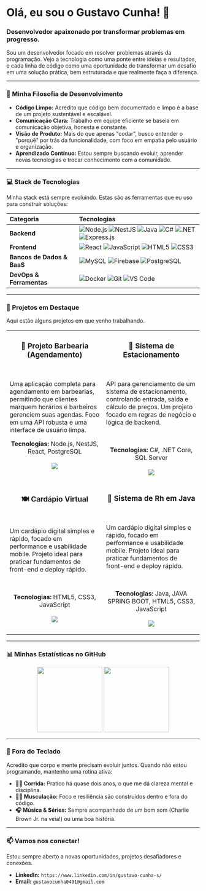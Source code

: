 # Olá, eu sou o Gustavo Cunha! 👋

### Desenvolvedor apaixonado por transformar problemas em progresso.

Sou um desenvolvedor focado em resolver problemas através da programação. Vejo a tecnologia como uma ponte entre ideias e resultados, e cada linha de código como uma oportunidade de transformar um desafio em uma solução prática, bem estruturada e que realmente faça a diferença.

---

### 🚀 Minha Filosofia de Desenvolvimento

* **Código Limpo:** Acredito que código bem documentado e limpo é a base de um projeto sustentável e escalável.
* **Comunicação Clara:** Trabalho em equipe eficiente se baseia em comunicação objetiva, honesta e constante.
* **Visão de Produto:** Mais do que apenas "codar", busco entender o "porquê" por trás da funcionalidade, com foco em empatia pelo usuário e organização.
* **Aprendizado Contínuo:** Estou sempre buscando evoluir, aprender novas tecnologias e trocar conhecimento com a comunidade.

---

### 💻 Stack de Tecnologias

Minha stack está sempre evoluindo. Estas são as ferramentas que eu uso para construir soluções:

| Categoria | Tecnologias |
| :--- | :--- |
| **Backend** | ![Node.js](https://img.shields.io/badge/Node.js-339933?style=for-the-badge&logo=nodedotjs&logoColor=white) ![NestJS](https://img.shields.io/badge/NestJS-E0234E?style=for-the-badge&logo=nestjs&logoColor=white) ![Java](https://img.shields.io/badge/Java-ED8B00?style=for-the-badge&logo=openjdk&logoColor=white) ![C#](https://img.shields.io/badge/C%23-239120?style=for-the-badge&logo=c-sharp&logoColor=white) ![.NET](https://img.shields.io/badge/.NET-512BD4?style=for-the-badge&logo=dotnet&logoColor=white) ![Express.js](https://img.shields.io/badge/Express.js-000000?style=for-the-badge&logo=express&logoColor=white) |
| **Frontend** | ![React](https://img.shields.io/badge/React-20232A?style=for-the-badge&logo=react&logoColor=61DAFB) ![JavaScript](https://img.shields.io/badge/JavaScript-F7DF1E?style=for-the-badge&logo=javascript&logoColor=black) ![HTML5](https://img.shields.io/badge/HTML5-E34F26?style=for-the-badge&logo=html5&logoColor=white) ![CSS3](https://img.shields.io/badge/CSS3-1572B6?style=for-the-badge&logo=css3&logoColor=white) |
| **Bancos de Dados & BaaS** | ![MySQL](https://img.shields.io/badge/MySQL-4479A1?style=for-the-badge&logo=mysql&logoColor=white) ![Firebase](https://img.shields.io/badge/Firebase-FFCA28?style=for-the-badge&logo=firebase&logoColor=black) ![PostgreSQL](https://img.shields.io/badge/PostgreSQL-4169E1?style=for-the-badge&logo=postgresql&logoColor=white) |
| **DevOps & Ferramentas** | ![Docker](https://img.shields.io/badge/Docker-2496ED?style=for-the-badge&logo=docker&logoColor=white) ![Git](https://img.shields.io/badge/Git-F05032?style=for-the-badge&logo=git&logoColor=white) ![VS Code](https://img.shields.io/badge/VS_Code-007ACC?style=for-the-badge&logo=visualstudiocode&logoColor=white) |

---

### 🌟 Projetos em Destaque

Aqui estão alguns projetos em que venho trabalhando. 
<table width="100%">
  <tr>
    <td width="50%" valign="top">
      <h3 align="center">💈 Projeto Barbearia (Agendamento)</h3>
      <br />
      <p>Uma aplicação completa para agendamento em barbearias, permitindo que clientes marquem horários e barbeiros gerenciem suas agendas. Foco em uma API robusta e uma interface de usuário limpa.</p>
      <p align="center">
        <b>Tecnologias:</b> Node.js, NestJS, React, PostgreSQL
        <br/><br/>
        <a href="LINK-DO-SEU-REPOSITORIO-AQUI" target="_blank">
          <img src="https://img.shields.io/badge/Ver%20Repositório-Cinza?style=for-the-badge&logo=github"/>
        </a>
      </p>
    </td>
    <td width="50%" valign="top">
      <h3 align="center">🚗 Sistema de Estacionamento</h3>
      <br />
      <p>API para gerenciamento de um sistema de estacionamento, controlando entrada, saída e cálculo de preços. Um projeto focado em regras de negócio e lógica de backend.</p>
      <br/>
      <p align="center">
        <b>Tecnologias:</b> C#, .NET Core, SQL Server
        <br/><br/>
        <a href="https://github.com/Gustavo13Cs/SistemaComDapper" target="_blank">
          <img src="https://img.shields.io/badge/Ver%20Repositório-Cinza?style=for-the-badge&logo=github"/>
        </a>
      </p>
    </td>
  </tr>
  <tr>
    <td width="50%" valign="top">
      <h3 align="center">🍽️ Cardápio Virtual</h3>
      <br />
      <p>Um cardápio digital simples e rápido, focado em performance e usabilidade mobile. Projeto ideal para praticar fundamentos de front-end e deploy rápido.</p>
      <br/>
      <p align="center">
        <b>Tecnologias:</b> HTML5, CSS3, JavaScript
        <br/><br/>
        <a href="https://github.com/Gustavo13Cs/Card-pio-Virtual" target="_blank">
          <img src="https://img.shields.io/badge/Ver%20Repositório-Cinza?style=for-the-badge&logo=github"/>
        </a>
      </p>
    </td>
     <td width="50%" valign="top">
      <h3 align="center">🏢 Sistema de Rh em Java </h3>
      <br />
      <p>Um cardápio digital simples e rápido, focado em performance e usabilidade mobile. Projeto ideal para praticar fundamentos de front-end e deploy rápido.</p>
      <br/>
      <p align="center">
        <b>Tecnologias:</b> Java, JAVA SPRING BOOT, HTML5, CSS3, JavaScript
        <br/><br/>
        <a href="https://github.com/Gustavo13Cs/SistemaRHJava" target="_blank">
          <img src="https://img.shields.io/badge/Ver%20Repositório-Cinza?style=for-the-badge&logo=github"/>
        </a>
      </p>
    </td>
  </tr>
</table>

---

### 📊 Minhas Estatísticas no GitHub

<p align="center">
  <img height="170em" src="https://github-readme-stats.vercel.app/api?username=gustavo-dev&show_icons=true&theme=dracula&include_all_commits=true&count_private=true"/>
  <img height="170em" src="https://github-readme-stats.vercel.app/api/top-langs/?username=gustavo-dev&layout=compact&langs_count=7&theme=dracula"/>
</p>

---

### 🏃 Fora do Teclado

Acredito que corpo e mente precisam evoluir juntos. Quando não estou programando, mantenho uma rotina ativa:

* **🏃‍♂️ Corrida:** Pratico há quase dois anos, o que me dá clareza mental e disciplina.
* **🏋️‍♂️ Musculação:** Foco e resiliência são construídos dentro e fora do código.
* **🎧 Música & Séries:** Sempre acompanhado de um bom som (Charlie Brown Jr. na veia!) ou uma boa história.

---

### 📫 Vamos nos conectar!

Estou sempre aberto a novas oportunidades, projetos desafiadores e conexões.

* **LinkedIn:** `https://www.linkedin.com/in/gustavo-cunha-s/`
* **Email:** `gustavocunha0401@gmail.com`
